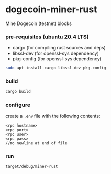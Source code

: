 # dogecoin-miner-rust

Mine Dogecoin (testnet) blocks

### pre-requisites (ubuntu 20.4 LTS)
- cargo (for compiling rust sources and deps)
- libssl-dev (for openssl-sys dependency)
- pkg-config (for openssl-sys dependency)

```bash
sudo apt install cargo libssl-dev pkg-config
```

### build
```bash
cargo build
```

### configure
create a `.env` file with the following contents:
```
<rpc hostname>
<rpc port>
<rpc user>
<rpc pass>
//no newline at end of file
```

### run
```bash
target/debug/miner-rust
```
